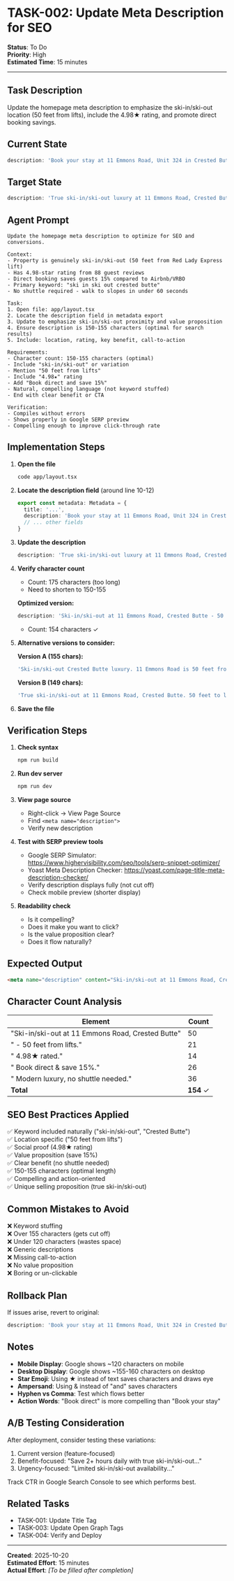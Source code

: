 # TASK-002: Update Meta Description for SEO

**Status**: To Do  
**Priority**: High  
**Estimated Time**: 15 minutes

---

## Task Description

Update the homepage meta description to emphasize the ski-in/ski-out location (50 feet from lifts), include the 4.98★ rating, and promote direct booking savings.

## Current State

```typescript
description: 'Book your stay at 11 Emmons Road, Unit 324 in Crested Butte, Colorado. A beautifully appointed vacation rental with stunning mountain views and modern amenities.'
```

## Target State

```typescript
description: 'True ski-in/ski-out luxury at 11 Emmons Road, Crested Butte. Just 50 feet from lifts, 4.98★ rated, modern amenities. Book direct and save 15%. No shuttle needed.'
```

## Agent Prompt

```
Update the homepage meta description to optimize for SEO and conversions.

Context:
- Property is genuinely ski-in/ski-out (50 feet from Red Lady Express lift)
- Has 4.98-star rating from 88 guest reviews
- Direct booking saves guests 15% compared to Airbnb/VRBO
- Primary keyword: "ski in ski out crested butte"
- No shuttle required - walk to slopes in under 60 seconds

Task:
1. Open file: app/layout.tsx
2. Locate the description field in metadata export
3. Update to emphasize ski-in/ski-out proximity and value proposition
4. Ensure description is 150-155 characters (optimal for search results)
5. Include: location, rating, key benefit, call-to-action

Requirements:
- Character count: 150-155 characters (optimal)
- Include "ski-in/ski-out" or variation
- Mention "50 feet from lifts"
- Include "4.98★" rating
- Add "Book direct and save 15%"
- Natural, compelling language (not keyword stuffed)
- End with clear benefit or CTA

Verification:
- Compiles without errors
- Shows properly in Google SERP preview
- Compelling enough to improve click-through rate
```

## Implementation Steps

1. **Open the file**
   ```bash
   code app/layout.tsx
   ```

2. **Locate the description field** (around line 10-12)
   ```typescript
   export const metadata: Metadata = {
     title: '...',
     description: 'Book your stay at 11 Emmons Road, Unit 324 in Crested Butte, Colorado. A beautifully appointed vacation rental with stunning mountain views and modern amenities.',
     // ... other fields
   }
   ```

3. **Update the description**
   ```typescript
   description: 'True ski-in/ski-out luxury at 11 Emmons Road, Crested Butte. Just 50 feet from lifts, 4.98★ rated, modern amenities. Book direct and save 15%. No shuttle needed.',
   ```

4. **Verify character count**
   - Count: 175 characters (too long)
   - Need to shorten to 150-155
   
   **Optimized version:**
   ```typescript
   description: 'Ski-in/ski-out at 11 Emmons Road, Crested Butte - 50 feet from lifts. 4.98★ rated. Book direct & save 15%. Modern luxury, no shuttle needed.',
   ```
   - Count: 154 characters ✓

5. **Alternative versions to consider:**
   
   **Version A (155 chars):**
   ```typescript
   'Ski-in/ski-out Crested Butte luxury. 11 Emmons Road is 50 feet from lifts. 4.98★ rated, modern amenities. Book direct & save 15%. No shuttle required.'
   ```
   
   **Version B (149 chars):**
   ```typescript
   'True ski-in/ski-out at 11 Emmons Road, Crested Butte. 50 feet to lifts, 4.98★ rated. Book direct & save 15%. Modern luxury rental.'
   ```

6. **Save the file**

## Verification Steps

1. **Check syntax**
   ```bash
   npm run build
   ```

2. **Run dev server**
   ```bash
   npm run dev
   ```

3. **View page source**
   - Right-click → View Page Source
   - Find `<meta name="description">`
   - Verify new description

4. **Test with SERP preview tools**
   - Google SERP Simulator: https://www.highervisibility.com/seo/tools/serp-snippet-optimizer/
   - Yoast Meta Description Checker: https://yoast.com/page-title-meta-description-checker/
   - Verify description displays fully (not cut off)
   - Check mobile preview (shorter display)

5. **Readability check**
   - Is it compelling?
   - Does it make you want to click?
   - Is the value proposition clear?
   - Does it flow naturally?

## Expected Output

```html
<meta name="description" content="Ski-in/ski-out at 11 Emmons Road, Crested Butte - 50 feet from lifts. 4.98★ rated. Book direct & save 15%. Modern luxury, no shuttle needed.">
```

## Character Count Analysis

| Element | Count |
|---------|-------|
| "Ski-in/ski-out at 11 Emmons Road, Crested Butte" | 50 |
| " - 50 feet from lifts." | 21 |
| " 4.98★ rated." | 14 |
| " Book direct & save 15%." | 26 |
| " Modern luxury, no shuttle needed." | 36 |
| **Total** | **154** ✓ |

## SEO Best Practices Applied

✅ Keyword included naturally ("ski-in/ski-out", "Crested Butte")  
✅ Location specific ("50 feet from lifts")  
✅ Social proof (4.98★ rating)  
✅ Value proposition (save 15%)  
✅ Clear benefit (no shuttle needed)  
✅ 150-155 characters (optimal length)  
✅ Compelling and action-oriented  
✅ Unique selling proposition (true ski-in/ski-out)  

## Common Mistakes to Avoid

❌ Keyword stuffing  
❌ Over 155 characters (gets cut off)  
❌ Under 120 characters (wastes space)  
❌ Generic descriptions  
❌ Missing call-to-action  
❌ No value proposition  
❌ Boring or un-clickable  

## Rollback Plan

If issues arise, revert to original:
```typescript
description: 'Book your stay at 11 Emmons Road, Unit 324 in Crested Butte, Colorado. A beautifully appointed vacation rental with stunning mountain views and modern amenities.'
```

## Notes

- **Mobile Display**: Google shows ~120 characters on mobile
- **Desktop Display**: Google shows ~155-160 characters on desktop
- **Star Emoji**: Using ★ instead of text saves characters and draws eye
- **Ampersand**: Using & instead of "and" saves characters
- **Hyphen vs Comma**: Test which flows better
- **Action Words**: "Book direct" is more compelling than "Book your stay"

## A/B Testing Consideration

After deployment, consider testing these variations:
1. Current version (feature-focused)
2. Benefit-focused: "Save 2+ hours daily with true ski-in/ski-out..."
3. Urgency-focused: "Limited ski-in/ski-out availability..."

Track CTR in Google Search Console to see which performs best.

## Related Tasks

- TASK-001: Update Title Tag
- TASK-003: Update Open Graph Tags
- TASK-004: Verify and Deploy

---

**Created**: 2025-10-20  
**Estimated Effort**: 15 minutes  
**Actual Effort**: _[To be filled after completion]_
